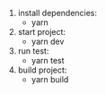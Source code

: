 1. install dependencies: 
    * yarn
2. start project: 
    * yarn dev
3. run test: 
    * yarn test
4. build project: 
    * yarn build
